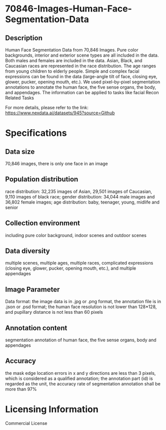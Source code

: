 # 70846-Images-Human-Face-Segmentation-Data

## Description
Human Face Segmentation Data from 70,846 Images. Pure color backgrounds, interior and exterior scene types are all included in the data. Both males and females are included in the data. Asian, Black, and Caucasian races are represented in the race distribution. The age ranges from young children to elderly people. Simple and complex facial expressions can be found in the data (large-angle tilt of face, closing eye, glower, pucker, opening mouth, etc.). We used pixel-by-pixel segmentation annotations to annotate the human face, the five sense organs, the body, and appendages. The information can be applied to tasks like facial Recon Related Tasks

For more details, please refer to the link: https://www.nexdata.ai/datasets/945?source=Github


# Specifications
## Data size
70,846 images, there is only one face in an image
## Population distribution
race distribution: 32,235 images of Asian, 29,501 images of Caucasian, 9,110 images of black race; gender distribution: 34,044 male images and 36,802 female images;  age distribution: baby, teenager, young, midlife and senior
## Collection environment
including pure color background, indoor scenes and outdoor scenes
## Data diversity
multiple scenes, multiple ages, multiple races, complicated expressions (closing eye, glower, pucker, opening mouth, etc.), and multiple appendages
## Image Parameter
Data format: the image data is in .jpg or .png format, the annotation file is in .json or .psd format; the human face resolution is not lower than 128*128, and pupillary distance is not less than 60 pixels
## Annotation content
segmentation annotation of human face, the five sense organs, body and appendages
## Accuracy
the mask edge location errors in x and y directions are less than 3 pixels, which is considered as a qualified annotation; the annotation part (id) is regarded as the unit, the accuracy rate of segmentation annotation shall be more than 97%
# Licensing Information
Commercial License
